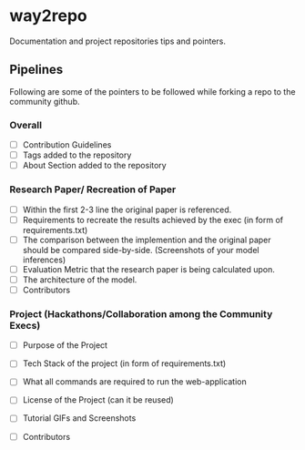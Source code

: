 # way2repo
Documentation and project repositories tips and pointers.
## Pipelines
Following are some of the pointers to be followed while forking a repo to the community github.
### Overall
- [ ] Contribution Guidelines
- [ ] Tags added to the repository
- [ ] About Section added to the repository
### Research Paper/ Recreation of Paper
- [ ] Within the first 2-3 line the original paper is referenced.
- [ ] Requirements to recreate the results achieved by the exec (in form of requirements.txt)
- [ ] The comparison between the implemention and the original paper should be compared side-by-side. (Screenshots of your model inferences)
- [ ] Evaluation Metric that the research paper is being calculated upon.
- [ ] The architecture of the model.
- [ ] Contributors
### Project (Hackathons/Collaboration among the Community Execs)
- [ ] Purpose of the Project
- [ ] Tech Stack of the project (in form of requirements.txt)
- [ ] What all commands are required to run the web-application
- [ ] License of the Project (can it be reused)
- [ ] Tutorial GIFs and Screenshots
- [ ] Contributors

